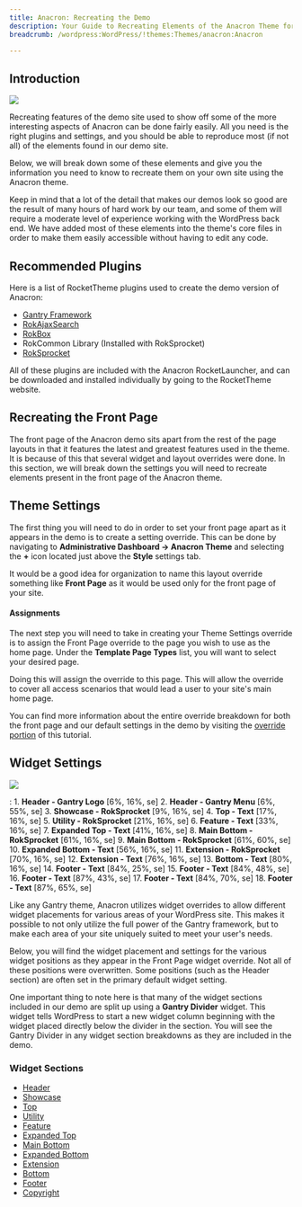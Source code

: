 ```yaml
---
title: Anacron: Recreating the Demo
description: Your Guide to Recreating Elements of the Anacron Theme for WordPress
breadcrumb: /wordpress:WordPress/!themes:Themes/anacron:Anacron

---
```


Introduction
-----

![][Anacron]

Recreating features of the demo site used to show off some of the more interesting aspects of Anacron can be done fairly easily. All you need is the right plugins and settings, and you should be able to reproduce most (if not all) of the elements found in our demo site. 

Below, we will break down some of these elements and give you the information you need to know to recreate them on your own site using the Anacron theme.

Keep in mind that a lot of the detail that makes our demos look so good are the result of many hours of hard work by our team, and some of them will require a moderate level of experience working with the WordPress back end. We have added most of these elements into the theme's core files in order to make them easily accessible without having to edit any code.

Recommended Plugins
-----

Here is a list of RocketTheme plugins used to create the demo version of Anacron:

* [Gantry Framework][gantry]
* [RokAjaxSearch][rokajaxsearch]
* [RokBox][rokbox]
* RokCommon Library (Installed with RokSprocket)
* [RokSprocket][roksprocket]

All of these plugins are included with the Anacron RocketLauncher, and can be downloaded and installed individually by going to the RocketTheme website.

Recreating the Front Page
-----

The front page of the Anacron demo sits apart from the rest of the page layouts in that it features the latest and greatest features used in the theme. It is because of this that several widget and layout overrides were done. In this section, we will break down the settings you will need to recreate elements present in the front page of the Anacron theme.

Theme Settings
-----

The first thing you will need to do in order to set your front page apart as it appears in the demo is to create a setting override. This can be done by navigating to **Administrative Dashboard -> Anacron Theme** and selecting the **+** icon located just above the **Style** settings tab. 

It would be a good idea for organization to name this layout override something like **Front Page** as it would be used only for the front page of your site.

#### Assignments

The next step you will need to take in creating your Theme Settings override is to assign the Front Page override to the page you wish to use as the home page. Under the **Template Page Types** list, you will want to select your desired page.

Doing this will assign the override to this page. This will allow the override to cover all access scenarios that would lead a user to your site's main home page.

You can find more information about the entire override breakdown for both the front page and our default settings in the demo by visiting the [override portion][demooverride] of this tutorial.

Widget Settings
-----

![][theme]

:   1. **Header - Gantry Logo** [6%, 16%, se]
    2. **Header - Gantry Menu** [6%, 55%, se]
    3. **Showcase - RokSprocket** [9%, 16%, se]
    4. **Top - Text** [17%, 16%, se]
    5. **Utility - RokSprocket** [21%, 16%, se]
    6. **Feature - Text** [33%, 16%, se]
    7. **Expanded Top - Text** [41%, 16%, se]
    8. **Main Bottom - RokSprocket** [61%, 16%, se]
    9. **Main Bottom - RokSprocket** [61%, 60%, se]
    10. **Expanded Bottom - Text** [56%, 16%, se]
    11. **Extension - RokSprocket** [70%, 16%, se]
    12. **Extension - Text** [76%, 16%, se]
    13. **Bottom - Text** [80%, 16%, se]
    14. **Footer - Text** [84%, 25%, se]
    15. **Footer - Text** [84%, 48%, se]
    16. **Footer - Text** [87%, 43%, se]
    17. **Footer - Text** [84%, 70%, se]
    18. **Footer - Text** [87%, 65%, se]

Like any Gantry theme, Anacron utilizes widget overrides to allow different widget placements for various areas of your WordPress site. This makes it possible to not only utilize the full power of the Gantry framework, but to make each area of your site uniquely suited to meet your user's needs.

Below, you will find the widget placement and settings for the various widget positions as they appear in the Front Page widget override. Not all of these positions were overwritten. Some positions (such as the Header section) are often set in the primary default widget setting.

One important thing to note here is that many of the widget sections included in our demo are split up using a **Gantry Divider** widget. This widget tells WordPress to start a new widget column beginning with the widget placed directly below the divider in the section. You will see the Gantry Divider in any widget section breakdowns as they are included in the demo.

### Widget Sections

* [Header][header]
* [Showcase][showcase]
* [Top][top]
* [Utility][utility]
* [Feature][feature]
* [Expanded Top][expandedtop]
* [Main Bottom][mainbottom]
* [Expanded Bottom][expandedbottom]
* [Extension][extension]
* [Bottom][bottom]
* [Footer][footer]
* [Copyright][copyright]

[gantry]: http://gantry-framework.org/download
[rokajaxsearch]: http://www.rockettheme.com/wordpress/plugins/rokajaxsearch
[rokbox]: http://www.rockettheme.com/wordpress/plugins/rokbox
[roksprocket]: http://www.rockettheme.com/wordpress/plugins/roksprocket
[Anacron]: assets/anacron.jpeg
[roksprocket]: ../../plugins/roksprocket/
[faq]: faq.md
[menu]: ../../start/menu.md
[override]: http://gantry-framework.org/documentation/wordpress/configure/
[header]: demo_header.md
[showcase]: demo_showcase.md
[top]: demo_top.md
[utility]: demo_utility.md
[feature]: demo_feature.md
[expandedtop]: demo_expandedtop.md
[mainbottom]: demo_mainbottom.md
[expandedbottom]: demo_expandedbottom.md
[extension]: demo_extension.md
[bottom]: demo_bottom.md
[footer]: demo_footer.md
[copyright]: demo_copyright.md
[demooverride]: demo_override.md
[theme]: assets/anacron2.jpeg
[scroll]: assets/scrollwidget.jpg